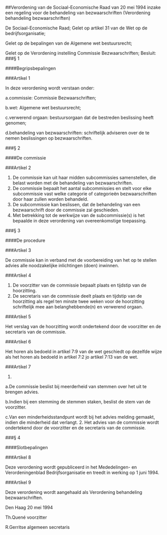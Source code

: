 <meta http-equiv='Content-Type' content='text/html; charset=utf-8' />

##Verordening van de Sociaal-Economische Raad van 20 mei 1994 inzake een regeling voor de behandeling van bezwaarschriften (Verordening behandeling bezwaarschriften)

De Sociaal-Economische Raad;
Gelet op artikel 31 van de Wet op de bedrijfsorganisatie;

Gelet op de bepalingen van de Algemene wet bestuursrecht;

Gelet op de Verordening instelling Commissie Bezwaarschriften;
Besluit:
###§ 1 

####Begripsbepalingen

###Artikel 1 

In deze verordening wordt verstaan onder:

a.commissie: Commissie Bezwaarschriften;

b.wet: Algemene wet bestuursrecht;

c.verwerend orgaan: bestuursorgaan dat de bestreden beslissing heeft genomen;

d.behandeling van bezwaarschriften: schriftelijk adviseren over de te nemen beslissingen op bezwaarschriften.

###§ 2 

####De commissie

###Artikel 2 

1. De commissie kan uit haar midden subcommissies samenstellen, die belast worden met de behandeling van bezwaarschriften.
2. De commissie bepaalt het aantal subcommissies en stelt voor elke subcommissie vast welke categorie of categorieën bezwaarschriften door haar zullen worden behandeld.
3. De subcommissie kan beslissen, dat de behandeling van een bezwaarschrift door de commissie zal geschieden.
4. Met betrekking tot de werkwijze van de subcommissie(s) is het bepaalde in deze verordening van overeenkomstige toepassing.

###§ 3 

####De procedure

###Artikel 3 

De commissie kan in verband met de voorbereiding van het op te stellen advies alle noodzakelijke inlichtingen (doen) inwinnen.

###Artikel 4 

1. De voorzitter van de commissie bepaalt plaats en tijdstip van de hoorzitting.
2. De secretaris van de commissie deelt plaats en tijdstip van de hoorzitting als regel ten minste twee weken voor de hoorzitting schriftelijk mee aan belanghebbende(n) en verwerend orgaan.

###Artikel 5 

Het verslag van de hoorzitting wordt ondertekend door de voorzitter en de secretaris van de commissie.

###Artikel 6 

Het horen als bedoeld in artikel 7:9 van de wet geschiedt op dezelfde wijze als het horen als bedoeld in artikel 7:2 jo artikel 7:13 van de wet.

###Artikel 7 

1. 
a.De commissie beslist bij meerderheid van stemmen over het uit te brengen advies.

b.Indien bij een stemming de stemmen staken, beslist de stem van de voorzitter.

c.Van een minderheidsstandpunt wordt bij het advies melding gemaakt, indien die minderheid dat verlangt.
2. Het advies van de commissie wordt ondertekend door de voorzitter en de secretaris van de commissie.

###§ 4 

####Slotbepalingen

###Artikel 8 

Deze verordening wordt gepubliceerd in het Mededelingen- en Verordeningenblad Bedrijfsorganisatie en treedt in werking op 1 juni 1994.

###Artikel 9 

Deze verordening wordt aangehaald als Verordening behandeling bezwaarschriften.

Den Haag
20 mei 1994

Th.Quené
voorzitter

R.Gerritse
algemeen secretaris
